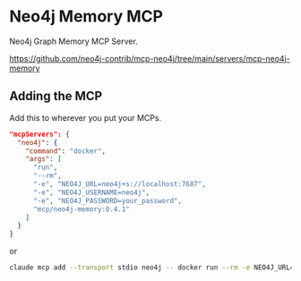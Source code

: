 # Neo4j Memory MCP

Neo4j Graph Memory MCP Server.

<https://github.com/neo4j-contrib/mcp-neo4j/tree/main/servers/mcp-neo4j-memory>

## Adding the MCP

Add this to wherever you put your MCPs.

```json
"mcpServers": {
  "neo4j": {
    "command": "docker",
    "args": [
      "run",
      "--rm",
      "-e", "NEO4J_URL=neo4j+s://localhost:7687",
      "-e", "NEO4J_USERNAME=neo4j",
      "-e", "NEO4J_PASSWORD=your_password",
      "mcp/neo4j-memory:0.4.1"
    ]
  }
}
```

or

```bash
claude mcp add --transport stdio neo4j -- docker run --rm -e NEO4J_URL="neo4j+s://localhost:7687" -e NEO4J_USERNAME="neo4j" -e NEO4J_PASSWORD="your_password" mcp/neo4j-memory:0.4.1
```
